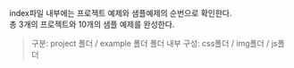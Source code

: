 index파일 내부에는 프로젝트 예제와 샘플예제의 순번으로 확인한다.   
총 3개의 프로젝트와 10개의 샘플 예제를 완성한다.   
>구분: project 폴더 / example 폴더
>폴더 내부 구성: css폴더 / img폴더 / js폴더
